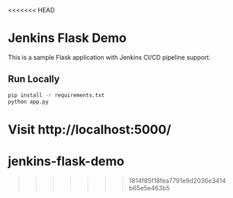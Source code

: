 <<<<<<< HEAD
# Jenkins Flask Demo

This is a sample Flask application with Jenkins CI/CD pipeline support.

## Run Locally

```bash
pip install -r requirements.txt
python app.py
```

Visit http://localhost:5000/
=======
# jenkins-flask-demo
>>>>>>> 1814f85f18fea7791e9d2036e3414b65e5e463b5
